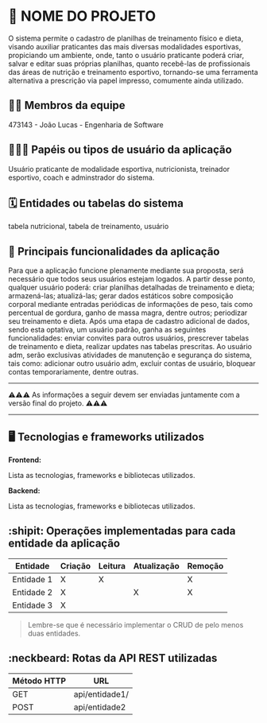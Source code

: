 # :checkered_flag: NOME DO PROJETO

O sistema permite o cadastro de planilhas de treinamento físico e dieta, visando auxiliar praticantes das mais diversas modalidades esportivas, propiciando um ambiente, onde, tanto o usuário praticante poderá criar, salvar e editar suas próprias planilhas, quanto recebê-las de profissionais das áreas de nutrição e treinamento esportivo, tornando-se uma ferramenta alternativa a prescrição via papel impresso, comumente ainda utilizado.

## :technologist: Membros da equipe

473143 - João Lucas - Engenharia de Software

## :people_holding_hands: Papéis ou tipos de usuário da aplicação

Usuário praticante de modalidade esportiva, nutricionista, treinador esportivo, coach e adminstrador do sistema.

## :spiral_calendar: Entidades ou tabelas do sistema

tabela nutricional, tabela de treinamento, usuário

## :triangular_flag_on_post:	 Principais funcionalidades da aplicação

Para que a aplicação funcione plenamente mediante sua proposta, será necessário que todos seus usuários estejam logados. A partir desse ponto, qualquer usuário poderá: criar planilhas detalhadas de treinamento e dieta; armazená-las; atualizá-las; gerar dados estáticos sobre composição corporal mediante entradas periódicas de informações de peso, tais como percentual de gordura, ganho de massa magra, dentre outros; periodizar seu treinamento e dieta.
Após uma etapa de cadastro adicional de dados, sendo esta optativa, um usuário padrão, ganha as seguintes funcionalidades: enviar convites para outros usuários, prescrever tabelas de treinamento e dieta, realizar updates nas tabelas prescritas.
Ao usuário adm, serão exclusivas atividades de manutenção e segurança do sistema, tais como: adicionar outro usuário adm, excluir contas de usuário, bloquear contas temporariamente, dentre outras.

----

:warning::warning::warning: As informações a seguir devem ser enviadas juntamente com a versão final do projeto. :warning::warning::warning:


----

## :desktop_computer: Tecnologias e frameworks utilizados

**Frontend:**

Lista as tecnologias, frameworks e bibliotecas utilizados.

**Backend:**

Lista as tecnologias, frameworks e bibliotecas utilizados.


## :shipit: Operações implementadas para cada entidade da aplicação


| Entidade| Criação | Leitura | Atualização | Remoção |
| --- | --- | --- | --- | --- |
| Entidade 1 | X |  X  |  | X |
| Entidade 2 | X |    |  X | X |
| Entidade 3 | X |    |  |  |

> Lembre-se que é necessário implementar o CRUD de pelo menos duas entidades.

## :neckbeard: Rotas da API REST utilizadas

| Método HTTP | URL |
| --- | --- |
| GET | api/entidade1/|
| POST | api/entidade2 |
